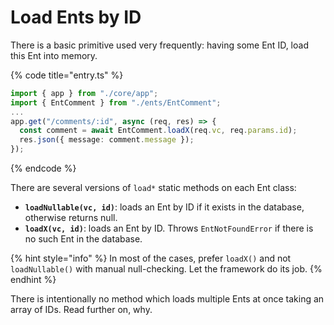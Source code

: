 # Load Ents by ID

There is a basic primitive used very frequently: having some Ent ID, load this Ent into memory.

{% code title="entry.ts" %}
```typescript
import { app } from "./core/app";
import { EntComment } from "./ents/EntComment";
...
app.get("/comments/:id", async (req, res) => {
  const comment = await EntComment.loadX(req.vc, req.params.id);
  res.json({ message: comment.message });
});
```
{% endcode %}

There are several versions of `load*` static methods on each Ent class:

* **`loadNullable(vc, id)`**: loads an Ent by ID if it exists in the database, otherwise returns null.
* **`loadX(vc, id)`**:  loads an Ent by ID. Throws `EntNotFoundError` if there is no such Ent in the database.

{% hint style="info" %}
In most of the cases, prefer `loadX()` and not `loadNullable()` with manual null-checking. Let the framework do its job.
{% endhint %}

There is intentionally no method which loads multiple Ents at once taking an array of IDs. Read further on, why.
